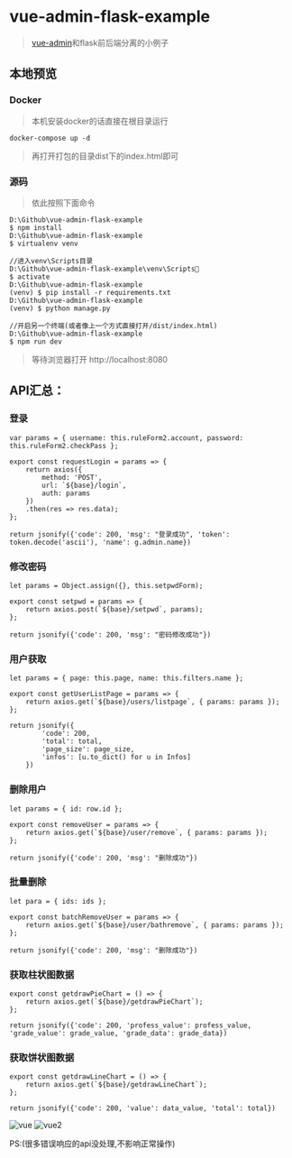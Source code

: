 # vue-admin-flask-example

>[vue-admin](https://github.com/taylorchen709/vue-admin)和flask前后端分离的小例子

## 本地预览

### Docker

>本机安装docker的话直接在根目录运行

```
docker-compose up -d
```

>再打开打包的目录dist下的index.html即可

### 源码

>依此按照下面命令

```
D:\Github\vue-admin-flask-example
$ npm install
D:\Github\vue-admin-flask-example
$ virtualenv venv

//进入venv\Scripts目录
D:\Github\vue-admin-flask-example\venv\Scripts
$ activate
D:\Github\vue-admin-flask-example
(venv) $ pip install -r requirements.txt
D:\Github\vue-admin-flask-example
(venv) $ python manage.py

//开启另一个终端(或者像上一个方式直接打开/dist/index.html)
D:\Github\vue-admin-flask-example
$ npm run dev
```
>等待浏览器打开 http://localhost:8080

## API汇总：

### 登录

```
var params = { username: this.ruleForm2.account, password: this.ruleForm2.checkPass };

export const requestLogin = params => {
    return axios({
        method: 'POST',
        url: `${base}/login`,
        auth: params
    })
    .then(res => res.data);
};

return jsonify({'code': 200, 'msg': "登录成功", 'token': token.decode('ascii'), 'name': g.admin.name})
```

### 修改密码

```
let params = Object.assign({}, this.setpwdForm);

export const setpwd = params => {
    return axios.post(`${base}/setpwd`, params);
};

return jsonify({'code': 200, 'msg': "密码修改成功"})
```

### 用户获取

```
let params = { page: this.page, name: this.filters.name };

export const getUserListPage = params => {
    return axios.get(`${base}/users/listpage`, { params: params });
};

return jsonify({
        'code': 200,
        'total': total,
        'page_size': page_size,
        'infos': [u.to_dict() for u in Infos]
    })
```

### 删除用户

```
let params = { id: row.id };

export const removeUser = params => {
    return axios.get(`${base}/user/remove`, { params: params });
};

return jsonify({'code': 200, 'msg': "删除成功"})
```

### 批量删除

```
let para = { ids: ids };

export const batchRemoveUser = params => {
    return axios.get(`${base}/user/bathremove`, { params: params });
};

return jsonify({'code': 200, 'msg': "删除成功"})
```

### 获取柱状图数据

```
export const getdrawPieChart = () => {
    return axios.get(`${base}/getdrawPieChart`);
};

return jsonify({'code': 200, 'profess_value': profess_value, 'grade_value': grade_value, 'grade_data': grade_data})
```

### 获取饼状图数据

```
export const getdrawLineChart = () => {
    return axios.get(`${base}/getdrawLineChart`);
};

return jsonify({'code': 200, 'value': data_value, 'total': total})
```

![vue](https://s1.ax1x.com/2018/02/10/9GuZ8g.png)
![vue2](https://s1.ax1x.com/2018/02/10/9GuVPS.png)

PS:(很多错误响应的api没处理,不影响正常操作)